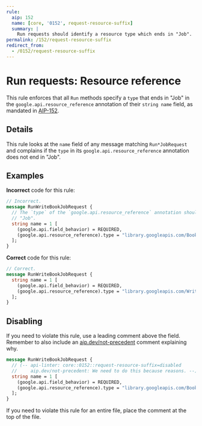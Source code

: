 ```yaml
---
rule:
  aip: 152
  name: [core, '0152', request-resource-suffix]
  summary: |
    Run requests should identify a resource type which ends in "Job".
permalink: /152/request-resource-suffix
redirect_from:
  - /0152/request-resource-suffix
---
```


# Run requests: Resource reference

This rule enforces that all `Run` methods specify a `type` that ends in "Job" 
in the `google.api.resource_reference` annotation of their `string name` field, 
as mandated in [AIP-152][].

## Details

This rule looks at the `name` field of any message matching `Run*JobRequest` 
and complains if the `type` in its `google.api.resource_reference` annotation
does not end in "Job".

## Examples

**Incorrect** code for this rule:

```proto
// Incorrect.
message RunWriteBookJobRequest {
  // The `type` of the `google.api.resource_reference` annotation should end in 
  // "Job".
  string name = 1 [
    (google.api.field_behavior) = REQUIRED,
    (google.api.resource_reference).type = "library.googleapis.com/Book"
  ];
}
```

**Correct** code for this rule:

```proto
// Correct.
message RunWriteBookJobRequest {
  string name = 1 [
    (google.api.field_behavior) = REQUIRED,
    (google.api.resource_reference).type = "library.googleapis.com/WriteBookJob"
  ];
}
```

## Disabling

If you need to violate this rule, use a leading comment above the field.
Remember to also include an [aip.dev/not-precedent][] comment explaining why.

```proto
message RunWriteBookJobRequest {
  // (-- api-linter: core::0152::request-resource-suffix=disabled
  //     aip.dev/not-precedent: We need to do this because reasons. --)
  string name = 1 [
    (google.api.field_behavior) = REQUIRED,
    (google.api.resource_reference).type = "library.googleapis.com/Book"
  ];
}
```

If you need to violate this rule for an entire file, place the comment at the
top of the file.

[aip-152]: https://aip.dev/152
[aip.dev/not-precedent]: https://aip.dev/not-precedent

